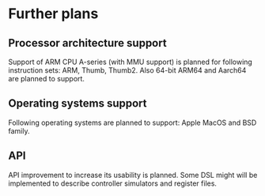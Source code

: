 # Further plans

## Processor architecture support
Support of ARM CPU A-series (with MMU support) is planned for following instruction sets: ARM, Thumb, Thumb2. Also 64-bit ARM64 and Aarch64 are planned to support.

## Operating systems support
Following operating systems are planned to support: Apple MacOS and BSD family.

## API
API improvement to increase its usability is planned.
Some DSL might will be implemented to describe controller simulators and register files.
